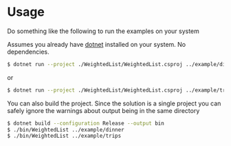 # Usage

Do something like the following to run the examples on your system

Assumes you already have [dotnet](https://dot.net/) installed on your system. No dependencies.

```zsh
$ dotnet run --project ./WeightedList/WeightedList.csproj ../example/dinner
```

or

```zsh
$ dotnet run --project ./WeightedList/WeightedList.csproj ../example/trips
```

You can also build the project. Since the solution is a single project you can safely ignore the warnings about output being in the same directory

```zsh
$ dotnet build --configuration Release --output bin
$ ./bin/WeightedList ../example/dinner
$ ./bin/WeightedList ../example/trips
```